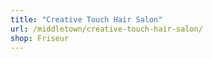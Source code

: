 ```yaml
---
title: "Creative Touch Hair Salon"
url: /middletown/creative-touch-hair-salon/
shop: Friseur
---
```

